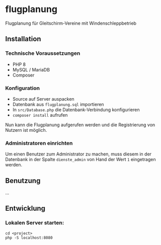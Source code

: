 # flugplanung

Flugplanung für Gleitschirm-Vereine mit Windenschleppbetrieb

## Installation

### Technische Voraussetzungen

- PHP 8
- MySQL / MariaDB
- Composer

### Konfiguration

- Source auf Server auspacken
- Datenbank aus `flugplanung.sql` importieren
- In `src/Database.php` die Datenbank-Verbindung konfigurieren
- `composer install` aufrufen

Nun kann die Flugplanung aufgerufen werden und die Registrierung von Nutzern ist möglich.

### Administratoren einrichten

Um einen Benutzer zum Administrator zu machen, muss diesem in der Datenbank in der Spalte `dienste_admin` von Hand der Wert `1` eingetragen werden.

## Benutzung

…

## Entwicklung

### Lokalen Server starten:

```
cd <project>
php -S localhost:8080
```
